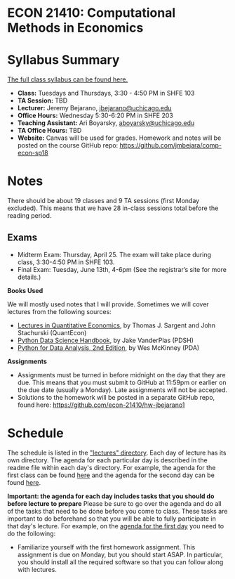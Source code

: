ECON 21410: Computational Methods in Economics
==============================================

# Syllabus Summary

[The full class syllabus can be found here.](https://github.com/jmbejara/comp-econ-sp19/blob/master/Syllabus-Computational-Economics.pdf)

* **Class:** Tuesdays and Thursdays, 3:30 - 4:50 PM in SHFE 103
* **TA Session:** TBD
* **Lecturer:** Jeremy Bejarano, jbejarano@uchicago.edu
* **Office Hours:** Wednesday 5:30-6:20 PM in SHFE 203
* **Teaching Assistant:** Ari Boyarsky, aboyarsky@uchicago.edu
* **TA Office Hours:** TBD
* **Website:** Canvas will be used for grades. Homework and notes will be posted on the course GitHub repo: https://github.com/jmbejara/comp-econ-sp18

# Notes

There should be about 19 classes and 9 TA sessions (first Monday excluded). This means that we have 28 in-class sessions total before the reading period.

## Exams

 * Midterm Exam: Thursday, April 25. The exam will take place during class, 3:30-4:50 PM
in SHFE 103.
 * Final Exam: Tuesday, June 13th, 4-6pm (See the registrar’s site for more details.)

**Books Used**

We will mostly used notes that I will provide. Sometimes we will cover lectures from the following sources:

* [Lectures in ](https://lectures.quantecon.org/)[Quantitative Economics](https://lectures.quantecon.org/), by Thomas J. Sargent and John Stachurski (QuantEcon)
* [Python Data Science Handbook](https://jakevdp.github.io/PythonDataScienceHandbook/), by Jake VanderPlas (PDSH)
* [Python for Data Analysis, 2nd Edition](https://github.com/wesm/pydata-book), by Wes McKinney (PDA)

**Assignments**

* Assignments must be turned in before midnight on the day that they are due. This means that you must submit to GitHub at 11:59pm or earlier on the due date (usually a Monday). Late assignments will not be accepted.
* Solutions to the homework will be posted in a separate GitHub repo, found here: https://github.com/econ-21410/hw-jbejarano1 

# Schedule

The schedule is listed in the ["lectures" directory](https://github.com/jmbejara/comp-econ-sp19/tree/master/lectures). Each day of lecture has its own directory. The agenda for each particular day is described in the readme file within each day's directory. For example, the agenda for the first class can be found [here](https://github.com/jmbejara/comp-econ-sp19/tree/master/lectures/4-02_Introduction) and the agenda for the second day can be found [here](https://github.com/jmbejara/comp-econ-sp19/tree/master/lectures/4-04_QE-An_Introductory_Example). 

**Important: the agenda for each day includes tasks that you should do before lecture to prepare**
Please be sure to go over the agenda and do all of the tasks that need to be done before you come to class. These tasks are important to do beforehand so that you will be able to fully participate in that day's lecture. For example, on the [agenda for the first day](https://github.com/jmbejara/comp-econ-sp19/tree/master/lectures/4-02_Introduction) you need to do the following:

* Familiarize yourself with the first homework assignment. This assignment is due on Monday, but you should start ASAP. In particular, you should install all the required software so that you can follow along with lectures.

